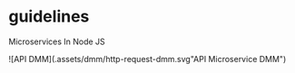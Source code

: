# guidelines
Microservices In Node JS

![API DMM](.assets/dmm/http-request-dmm.svg"API Microservice DMM")
